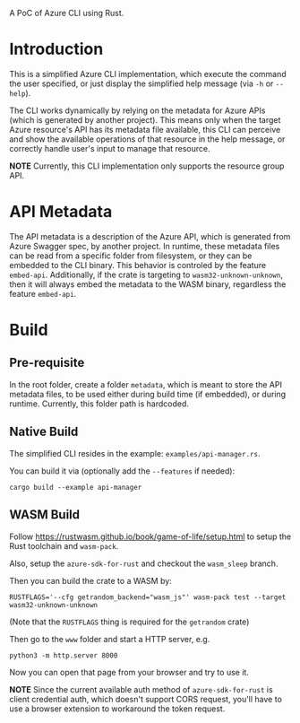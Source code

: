 A PoC of Azure CLI using Rust. 

# Introduction

This is a simplified Azure CLI implementation, which execute the command the user specified, or just display the simplified help message (via `-h` or `--help`).

The CLI works dynamically by relying on the metadata for Azure APIs (which is generated by another project). This means only when the target Azure resource's API has its metadata file available, this CLI can perceive and show the available operations of that resource in the help message, or correctly handle user's input to manage that resource.

**NOTE** Currently, this CLI implementation only supports the resource group API.

# API Metadata

The API metadata is a description of the Azure API, which is generated from Azure Swagger spec, by another project. In runtime, these metadata files can be read from a specific folder from filesystem, or they can be embedded to the CLI binary. This behavior is controled by the feature `embed-api`. Additionally, if the crate is targeting to `wasm32-unknown-unknown`, then it will always embed the metadata to the WASM binary, regardless the feature `embed-api`.

# Build

## Pre-requisite

In the root folder, create a folder `metadata`, which is meant to store the API metadata files, to be used either during build time (if embedded), or during runtime. Currently, this folder path is hardcoded.

## Native Build

The simplified CLI resides in the example: `examples/api-manager.rs`.

You can build it via (optionally add the `--features` if needed):

```
cargo build --example api-manager
```

## WASM Build

Follow https://rustwasm.github.io/book/game-of-life/setup.html to setup the Rust toolchain and `wasm-pack`.

Also, setup the `azure-sdk-for-rust` and checkout the `wasm_sleep` branch.

Then you can build the crate to a WASM by:

```
RUSTFLAGS='--cfg getrandom_backend="wasm_js"' wasm-pack test --target wasm32-unknown-unknown
```

(Note that the `RUSTFLAGS` thing is required for the `getrandom` crate)

Then go to the `www` folder and start a HTTP server, e.g.

```
python3 -m http.server 8000
```

Now you can open that page from your browser and try to use it.

**NOTE** Since the current available auth method of `azure-sdk-for-rust` is client credential auth, which doesn't support CORS request, you'll have to use a browser extension to workaround the token request.
